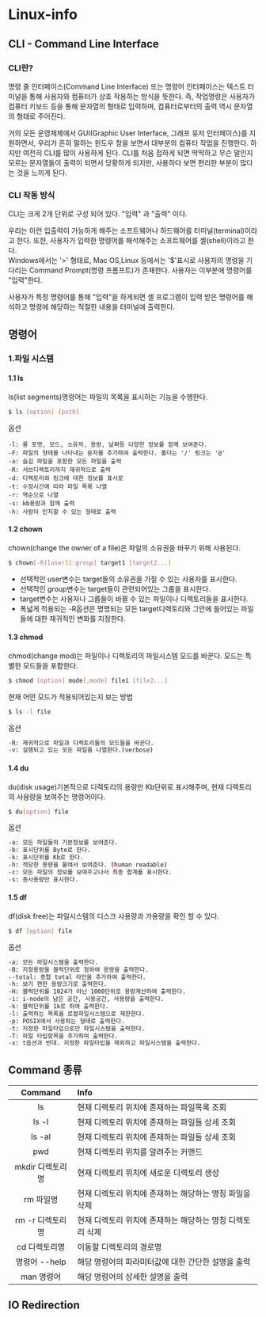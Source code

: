 # Linux-info

## CLI - Command Line Interface

### CLI란?
 명령 줄 인터페이스(Command Line Interface) 또는 명령어 인터페이스는
 텍스트 터미널을 통해 사용자와 컴퓨터가 상호 작용하는 방식을 뜻한다. 즉, 작업명령은
 사용자가 컴퓨터 키보드 등을 통해 문자열의 형태로 입력하며, 컴퓨터로부터의 출력 역시 문자열의 형태로 주어진다.

거의 모든 운영체제에서 GUI(Graphic User Interface, 그래프 유저 인터페이스)를 지원하면서,
우리가 흔히 말하는 윈도우 창을 보면서 대부분의 컴퓨터 작업을 진행한다. 하지만 여전히 CLI를 많이 사용하게 된다.
CLI를 처음 접하게 되면 딱딱하고 무슨 말인지 모르는 문자열들이 출력이 되면서 당황하게 되지만,
사용하다 보면 편리한 부분이 많다는 것을 느끼게 된다.

### CLI 작동 방식
CLI는 크게 2개 단위로 구성 되어 있다. "입력" 과 "출력" 이다.

우리는 이런 입출력이 가능하게 해주는 소프트웨어나 하드웨어를 터미널(terminal)이라고 한다.
또한, 사용자가 입력한 명령어를 해석해주는 소프트웨어를 셸(shell)이라고 한다.   
Windows에서는 '>' 형태로, Mac OS,Linux 등에서는 '$'표시로 사용자의 명령을 기다리는 
Command Prompt(명령 프롬프트)가 존재한다. 사용자는 이부분에 명령어를 "입력"한다.

사용자가 특정 명령어를 통해 "입력"을 하게되면 셸 프로그램이 입력 받은 명령어를 해석하고 
명령에 해당하는 적절한 내용을 터미널에 출력한다.

## 명령어

### 1.파일 시스템

#### 1.1 ls

ls(list segments)명령어는 파일의 목록을 표시하는 기능을 수행한다.

```bash
$ ls [option] [path]
```

옵션
```
-l: 롱 포맷, 모드, 소유자, 용량, 날짜등 다양한 정보를 함께 보여준다.
-F: 파일의 형태를 나타내는 문자를 추가하여 출력한다. 폴더는 '/' 링크는 '@'
-a: 숨김 파일을 포함한 모든 파일을 출력
-R: 서브디렉토리까지 재귀적으로 출력
-d: 디렉토리와 링크에 대한 정보를 표시로
-t: 수정시간에 따라 파일 목록 나열
-r: 역순으로 나열
-s: kb용량과 함께 출력
-h: 사람이 인지할 수 있는 형태로 출력    
```

#### 1.2 chown

chown(change the owner of a file)은 파일의 소유권을 바꾸기 위해 사용된다. 

```bash
$ chown[-R][user][:group] target1 [target2...]
```
* 선택적인 user변수는 target들의 소유권을 가질 수 있는 사용자를 표시한다.
* 선택적인 group변수는 target들이 관련되어있는 그룹을 표시한다.
* target변수는 사용자나 그룹들이 바뀔 수 있는 파일이나 디렉토리들을 표시한다.
* 폭넓게 적용되는 -R옵션은 명명되는 모든 target디렉토리와 그안에 들어있는 파일들에 대한 재귀적인 변화를 지정한다.

#### 1.3 chmod

chmod(change mod)는 파일이나 디렉토리의 파일시스템 모드를 바꾼다. 모드는 특별한 모드들을 포함한다.

```bash
$ chmod [option] mode[,mode] file1 [file2...]
```
현재 어떤 모드가 적용되어있는지 보는 방법
```bash
$ ls -l file
```
옵션

```bash
-R: 재귀적으로 파일과 디렉토리들의 모드들을 바꾼다.
-v: 실행되고 있는 모든 파일을 나열한다.(verbose)
```

#### 1.4 du

du(disk usage)기본적으로 디렉토리의 용량만 Kb단위로 표시해주며, 현재 디렉토리의 사용량을 보여주는 명령어이다.

```bash
$ du[option] file
```

옵션
```bash
-a: 모든 파일들의 기본정보를 보여준다.
-b: 표시단위를 Byte로 한다.
-k: 표시단위를 Kb로 한다.
-h: 적당한 용량을 붙여서 보여준다. (human readable)
-c: 모든 파일의 정보를 보여주고나서 최종 합계를 표시한다.
-s: 총사용량만 표시한다.
```

#### 1.5 df

df(disk free)는 파일시스템의 디스크 사용량과 가용량을 확인 할 수 있다.

```bash
$ df [option] file
```

옵션
```bash
-a: 모든 파일시스템을 출력한다.
-B: 지정용량을 블럭단위로 정하여 용량을 출력한다.
--total: 종합 total 라인을 추가하여 출력한다.
-h: 보기 편한 용량크기로 출력한다.
-H: 블럭단위를 1024가 아닌 1000단위로 용량계산하여 출력한다.
-i: i-node의 남은 공간, 사용공간, 사용량을 출력한다.
-k: 블럭단위를 1k로 하여 출력한다.
-l: 출력하는 목록을 로컬파일시스템으로 제한한다.
-p: POSIX에서 사용하는 형태로 출력한다.
-t: 지정한 파일타입으로만 파일시스템을 출력한다.
-T: 파일 타입항목을 추가하여 출력한다.
-x: t옵션과 반대. 지정한 파일타입을 제외하고 파일시스템을 출력한다.
```














## Command 종류
|Command|Info|
|:------:|:---|
|ls|현재 디렉토리 위치에 존재하는 파일목록 조회|
|ls -l|현재 디렉토리 위치에 존재하는 파일들 상세 조회|
|ls -al|현재 디렉토리 위치에 존재하는 파일들 상세 조회|
|pwd|현재 디렉토리 위치를 알려주는 커맨드|
|mkdir 디렉토리명|현재 디렉토리 위치에 새로운 디렉토리 생성|
|rm 파일명|현재 디렉토리 위치에 존재하는 해당하는 명칭 파일을 삭제|
|rm -r 디렉토리명|현재 디렉토리 위치에 존재하는 해당하는 명칭 디렉토리 삭제|
|cd 디렉토리명|이동할 디렉토리의 경로명|
|명령어 --help|해당 명령어의 파라미터값에 대한 간단한 설명을 출력|
|man 명령어|해당 명령어의 상세한 설명을 출력|

## IO Redirection
